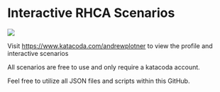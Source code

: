 # Interactive RHCA Scenarios

[![](http://shields.katacoda.com/katacoda/andrewplotner/count.svg)](https://www.katacoda.com/andrewplotner "Get your profile on Katacoda.com")

Visit https://www.katacoda.com/andrewplotner to view the profile and interactive scenarios

All scenarios are free to use and only require a katacoda account. 

Feel free to utilize all JSON files and scripts within this GitHub. 
